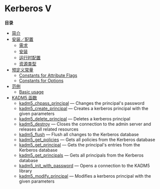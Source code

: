 Kerberos V
==========

**目录**

-   [简介](/intro/kadm5.html)
-   [安装／配置](/kadm5/setup.html)
    -   [需求](/kadm5/setup.html#需求)
    -   [安装](/kadm5/setup.html#安装)
    -   [运行时配置](/kadm5/setup.html#运行时配置)
    -   [资源类型](/kadm5/setup.html#资源类型)
-   [预定义常量](/kadm5/constants.html)
    -   [Constants for Attribute
        Flags](/kadm5/constants.html#Constants%20for%20Attribute%20Flags)
    -   [Constants for
        Options](/kadm5/constants.html#Constants%20for%20Options)
-   [范例](/kadm5/examples.html)
    -   [Basic usage](/kadm5/examples.html#Basic%20usage)
-   [KADM5 函数](/ref/kadm5.html)
    -   [kadm5\_chpass\_principal](/ref/kadm5.html#kadm5_chpass_principal)
        — Changes the principal's password
    -   [kadm5\_create\_principal](/ref/kadm5.html#kadm5_create_principal)
        — Creates a kerberos principal with the given parameters
    -   [kadm5\_delete\_principal](/ref/kadm5.html#kadm5_delete_principal)
        — Deletes a kerberos principal
    -   [kadm5\_destroy](/ref/kadm5.html#kadm5_destroy) — Closes the
        connection to the admin server and releases all related
        resources
    -   [kadm5\_flush](/ref/kadm5.html#kadm5_flush) — Flush all changes
        to the Kerberos database
    -   [kadm5\_get\_policies](/ref/kadm5.html#kadm5_get_policies) —
        Gets all policies from the Kerberos database
    -   [kadm5\_get\_principal](/ref/kadm5.html#kadm5_get_principal) —
        Gets the principal's entries from the Kerberos database
    -   [kadm5\_get\_principals](/ref/kadm5.html#kadm5_get_principals) —
        Gets all principals from the Kerberos database
    -   [kadm5\_init\_with\_password](/ref/kadm5.html#kadm5_init_with_password)
        — Opens a connection to the KADM5 library
    -   [kadm5\_modify\_principal](/ref/kadm5.html#kadm5_modify_principal)
        — Modifies a kerberos principal with the given parameters
